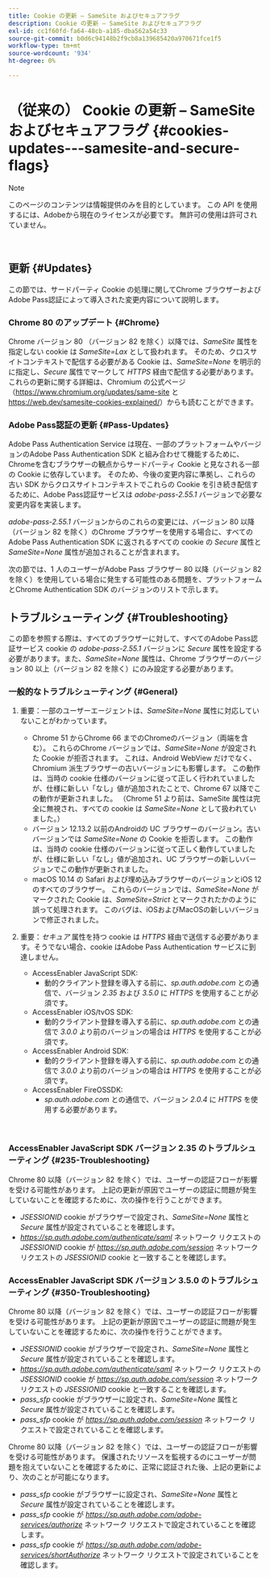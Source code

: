 ```yaml
---
title: Cookie の更新 – SameSite およびセキュアフラグ
description: Cookie の更新 – SameSite およびセキュアフラグ
exl-id: cc1f60fd-fa64-48cb-a185-dba562a54c33
source-git-commit: b0d6c94148b2f9cb8a139685420a970671fce1f5
workflow-type: tm+mt
source-wordcount: '934'
ht-degree: 0%

---
```


# （従来の） Cookie の更新 – SameSite およびセキュアフラグ {#cookies-updates---samesite-and-secure-flags}

>[!NOTE]
>
>このページのコンテンツは情報提供のみを目的としています。 この API を使用するには、Adobeから現在のライセンスが必要です。 無許可の使用は許可されていません。

</br>


## 更新 {#Updates}

この節では、サードパーティ Cookie の処理に関してChrome ブラウザーおよびAdobe Pass認証によって導入された変更内容について説明します。



### Chrome 80 のアップデート {#Chrome}

Chrome バージョン 80 （バージョン 82 を除く）以降では、*SameSite* 属性を指定しない cookie は *SameSite=Lax* として扱われます。 そのため、クロスサイトコンテキストで配信する必要がある Cookie は、*SameSite=None* を明示的に指定し、*Secure* 属性でマークして *HTTPS* 経由で配信する必要があります。 これらの更新に関する詳細は、Chromium の公式ページ（<https://www.chromium.org/updates/same-site> と <https://web.dev/samesite-cookies-explained/>）からも読むことができます。


### Adobe Pass認証の更新 {#Pass-Updates}

Adobe Pass Authentication Service は現在、一部のプラットフォームやバージョンのAdobe Pass Authentication SDK と組み合わせて機能するために、Chromeを含むブラウザーの観点からサードパーティ Cookie と見なされる一部の Cookie に依存しています。 そのため、今後の変更内容に準拠し、これらの古い SDK からクロスサイトコンテキストでこれらの Cookie を引き続き配信するために、Adobe Pass認証サービスは *adobe-pass-2.55.1* バージョンで必要な変更内容を実装します。

*adobe-pass-2.55.1* バージョンからのこれらの変更には、バージョン 80 以降（バージョン 82 を除く）のChrome ブラウザーを使用する場合に、すべてのAdobe Pass Authentication SDK に返されるすべての cookie の *Secure* 属性と *SameSite=None* 属性が追加されることが含まれます。

次の節では、1 人のユーザーがAdobe Pass ブラウザー 80 以降（バージョン 82 を除く）を使用している場合に発生する可能性のある問題を、プラットフォームとChrome Authentication SDK のバージョンのリストで示します。

## トラブルシューティング {#Troubleshooting}

この節を参照する際は、すべてのブラウザーに対して、すべてのAdobe Pass認証サービス cookie の *adobe-pass-2.55.1* バージョンに *Secure* 属性を設定する必要があります。また、*SameSite=None* 属性は、Chrome ブラウザーのバージョン 80 以上（バージョン 82 を除く）にのみ設定する必要があります。


### 一般的なトラブルシューティング {#General}

1. 重要：一部のユーザーエージェントは、*SameSite=None* 属性に対応していないことがわかっています。

   - Chrome 51 からChrome 66 までのChromeのバージョン（両端を含む）。 これらのChrome バージョンでは、*SameSite=None* が設定された Cookie が拒否されます。 これは、Android WebView だけでなく、Chromium 派生ブラウザーの古いバージョンにも影響します。 この動作は、当時の cookie 仕様のバージョンに従って正しく行われていましたが、仕様に新しい「なし」値が追加されたことで、Chrome 67 以降でこの動作が更新されました。 （Chrome 51 より前は、SameSite 属性は完全に無視され、すべての cookie は *SameSite=None* として扱われていました。）
   - バージョン 12.13.2 以前のAndroidの UC ブラウザーのバージョン。古いバージョンでは *SameSite=None* の Cookie を拒否します。 この動作は、当時の cookie 仕様のバージョンに従って正しく動作していましたが、仕様に新しい「なし」値が追加され、UC ブラウザーの新しいバージョンでこの動作が更新されました。
   - macOS 10.14 の Safari および埋め込みブラウザーのバージョンとiOS 12 のすべてのブラウザー。 これらのバージョンでは、*SameSite=None* がマークされた Cookie は、*SameSite=Strict* とマークされたかのように誤って処理されます。 このバグは、iOSおよびMacOSの新しいバージョンで修正されました。


1. 重要：*セキュア* 属性を持つ cookie は *HTTPS* 経由で送信する必要があります。そうでない場合、cookie はAdobe Pass Authentication サービスに到達しません。

   - AccessEnabler JavaScript SDK:
      - 動的クライアント登録を導入する前に、*sp.auth.adobe.com* との通信で、バージョン *2.35* および *3.5.0* に *HTTPS* を使用することが必須です。
   - AccessEnabler iOS/tvOS SDK:
      - 動的クライアント登録を導入する前に、*sp.auth.adobe.com* との通信で *3.0.0* より前のバージョンの場合は *HTTPS* を使用することが必須です。
   - AccessEnabler Android SDK:
      - 動的クライアント登録を導入する前に、*sp.auth.adobe.com* との通信で *3.0.0* より前のバージョンの場合は *HTTPS* を使用することが必須です。
   - AccessEnabler FireOSSDK:
      - *sp.auth.adobe.com* との通信で、バージョン *2.0.4* に *HTTPS* を使用する必要があります。

</br>

### AccessEnabler JavaScript SDK バージョン 2.35 のトラブルシューティング {#235-Troubleshooting}

Chrome 80 以降（バージョン 82 を除く）では、ユーザーの認証フローが影響を受ける可能性があります。 上記の更新が原因でユーザーの認証に問題が発生していないことを確認するために、次の操作を行うことができます。

- *JSESSIONID* cookie がブラウザーで設定され、*SameSite=None* 属性と *Secure* 属性が設定されていることを確認します。
- *https://sp.auth.adobe.com/authenticate/saml* ネットワーク リクエストの *JSESSIONID* cookie が *https://sp.auth.adobe.com/session* ネットワーク リクエストの *JSESSIONID* cookie と一致することを確認します。


### AccessEnabler JavaScript SDK バージョン 3.5.0 のトラブルシューティング {#350-Troubleshooting}

Chrome 80 以降（バージョン 82 を除く）では、ユーザーの認証フローが影響を受ける可能性があります。 上記の更新が原因でユーザーの認証に問題が発生していないことを確認するために、次の操作を行うことができます。

- *JSESSIONID* cookie がブラウザーで設定され、*SameSite=None* 属性と *Secure* 属性が設定されていることを確認します。
- *https://sp.auth.adobe.com/authenticate/saml* ネットワーク リクエストの *JSESSIONID* cookie が *https://sp.auth.adobe.com/session* ネットワーク リクエストの *JSESSIONID* cookie と一致することを確認します。
- *pass\_sfp* cookie がブラウザーに設定され、*SameSite=None* 属性と *Secure* 属性が設定されていることを確認します。
- *pass\_sfp* cookie が *https://sp.auth.adobe.com/session* ネットワーク リクエストで設定されていることを確認します。


Chrome 80 以降（バージョン 82 を除く）では、ユーザーの認証フローが影響を受ける可能性があります。 保護されたリソースを監視するのにユーザーが問題を抱えていないことを確認するために、正常に認証された後、上記の更新により、次のことが可能になります。

- *pass\_sfp* cookie がブラウザーに設定され、*SameSite=None* 属性と *Secure* 属性が設定されていることを確認します。
- *pass\_sfp* cookie が *https://sp.auth.adobe.com/adobe-services/authorize* ネットワーク リクエストで設定されていることを確認します。
- *pass\_sfp* cookie が *https://sp.auth.adobe.com/adobe-services/shortAuthorize* ネットワーク リクエストで設定されていることを確認します。
